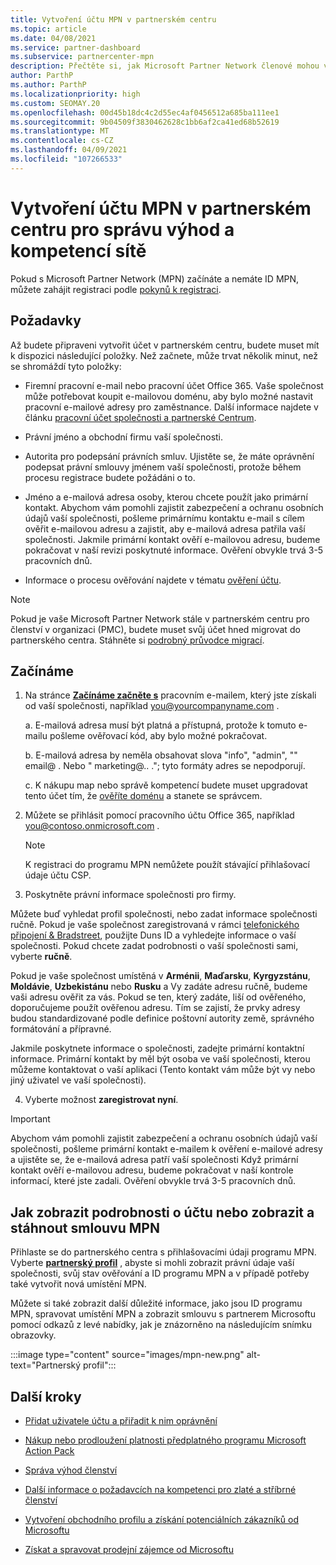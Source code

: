```yaml
---
title: Vytvoření účtu MPN v partnerském centru
ms.topic: article
ms.date: 04/08/2021
ms.service: partner-dashboard
ms.subservice: partnercenter-mpn
description: Přečtěte si, jak Microsoft Partner Network členové mohou vytvořit účet partnerského centra za účelem správy svých síťových výhod a kompetencí.
author: ParthP
ms.author: ParthP
ms.localizationpriority: high
ms.custom: SEOMAY.20
ms.openlocfilehash: 00d45b18dc4c2d55ec4af0456512a685ba111ee1
ms.sourcegitcommit: 9b04509f3830462628c1bb6af2ca41ed68b52619
ms.translationtype: MT
ms.contentlocale: cs-CZ
ms.lasthandoff: 04/09/2021
ms.locfileid: "107266533"
---
```

# <a name="create-an-mpn-account-in-partner-center-to-manage-network-benefits-and-competencies"></a>Vytvoření účtu MPN v partnerském centru pro správu výhod a kompetencí sítě


Pokud s Microsoft Partner Network (MPN) začínáte a nemáte ID MPN, můžete zahájit registraci podle [pokynů k registraci](https://partner.microsoft.com/dashboard/account/v3/enrollment/introduction/partnership).

## <a name="prerequisites"></a>Požadavky 

Až budete připraveni vytvořit účet v partnerském centru, budete muset mít k dispozici následující položky.  Než začnete, může trvat několik minut, než se shromáždí tyto položky:

- Firemní pracovní e-mail nebo pracovní účet Office 365. Vaše společnost může potřebovat koupit e-mailovou doménu, aby bylo možné nastavit pracovní e-mailové adresy pro zaměstnance. Další informace najdete v článku [pracovní účet společnosti a partnerské Centrum](azure-active-directory-tenants-and-partner-center.md). 
 
- Právní jméno a obchodní firmu vaší společnosti.

- Autorita pro podepsání právních smluv. Ujistěte se, že máte oprávnění podepsat právní smlouvy jménem vaší společnosti, protože během procesu registrace budete požádáni o to.

- Jméno a e-mailová adresa osoby, kterou chcete použít jako primární kontakt. Abychom vám pomohli zajistit zabezpečení a ochranu osobních údajů vaší společnosti, pošleme primárnímu kontaktu e-mail s cílem ověřit e-mailovou adresu a zajistit, aby e-mailová adresa patřila vaší společnosti. Jakmile primární kontakt ověří e-mailovou adresu, budeme pokračovat v naší revizi poskytnuté informace. Ověření obvykle trvá 3-5 pracovních dnů. 

- Informace o procesu ověřování najdete v tématu [ověření účtu](verification-responses.md).

>[!NOTE]
>Pokud je vaše Microsoft Partner Network stále v partnerském centru pro členství v organizaci (PMC), budete muset svůj účet hned migrovat do partnerského centra. Stáhněte si [podrobný průvodce migrací](https://assetsprod.microsoft.com/mpn/migrate-pmc-pc-mpa-guide.pptx).

## <a name="get-started"></a>Začínáme

1. Na stránce [**Začínáme začněte s**](https://partner.microsoft.com/dashboard/account/v3/enrollment/introduction/partnership) pracovním e-mailem, který jste získali od vaší společnosti, například you@yourcompanyname.com .

 
    a.  E-mailová adresa musí být platná a přístupná, protože k tomuto e-mailu pošleme ověřovací kód, aby bylo možné pokračovat.

    b.  E-mailová adresa by neměla obsahovat slova "info", "admin", "" email@ . Nebo " marketing@.. ."; tyto formáty adres se nepodporují.

    c.  K nákupu map nebo správě kompetencí budete muset upgradovat tento účet tím, že [ověříte doménu](become-global-admin.md) a stanete se správcem. 

2. Můžete se přihlásit pomocí pracovního účtu Office 365, například you@contoso.onmicrosoft.com .

   >[!NOTE]
   > K registraci do programu MPN nemůžete použít stávající přihlašovací údaje účtu CSP.

3. Poskytněte právní informace společnosti pro firmy.

Můžete buď vyhledat profil společnosti, nebo zadat informace společnosti ručně. Pokud je vaše společnost zaregistrovaná v rámci [telefonického připojení & Bradstreet](https://partner.microsoft.com/marketing/usisvshowcase/dunandbrad), použijte Duns ID a vyhledejte informace o vaší společnosti. Pokud chcete zadat podrobnosti o vaší společnosti sami, vyberte **ručně**.

Pokud je vaše společnost umístěná v **Arménii**, **Maďarsku**, **Kyrgyzstánu**, **Moldávie**, **Uzbekistánu** nebo **Rusku** a Vy zadáte adresu ručně, budeme vaši adresu ověřit za vás. Pokud se ten, který zadáte, liší od ověřeného, doporučujeme použít ověřenou adresu. Tím se zajistí, že prvky adresy budou standardizované podle definice poštovní autority země, správného formátování a přípravné.  

Jakmile poskytnete informace o společnosti, zadejte primární kontaktní informace. Primární kontakt by měl být osoba ve vaší společnosti, kterou můžeme kontaktovat o vaší aplikaci (Tento kontakt vám může být vy nebo jiný uživatel ve vaší společnosti).

4. Vyberte možnost **zaregistrovat nyní**.

>[!IMPORTANT]
>Abychom vám pomohli zajistit zabezpečení a ochranu osobních údajů vaší společnosti, pošleme primární kontakt e-mailem k ověření e-mailové adresy a ujistěte se, že e-mailová adresa patří vaší společnosti Když primární kontakt ověří e-mailovou adresu, budeme pokračovat v naší kontrole informací, které jste zadali. Ověření obvykle trvá 3-5 pracovních dnů. 

## <a name="how-to-view-account-details-or-view-and-download-the-mpn-agreement"></a>Jak zobrazit podrobnosti o účtu nebo zobrazit a stáhnout smlouvu MPN

Přihlaste se do partnerského centra s přihlašovacími údaji programu MPN. Vyberte [**partnerský profil**](https://partner.microsoft.com/pcv/accountsettings/connectedpartnerprofile) , abyste si mohli zobrazit právní údaje vaší společnosti, svůj stav ověřování a ID programu MPN a v případě potřeby také vytvořit nová umístění MPN. 

Můžete si také zobrazit další důležité informace, jako jsou ID programu MPN, spravovat umístění MPN a zobrazit smlouvu s partnerem Microsoftu pomocí odkazů z levé nabídky, jak je znázorněno na následujícím snímku obrazovky.

:::image type="content" source="images/mpn-new.png" alt-text="Partnerský profil":::


## <a name="next-steps"></a>Další kroky

-  [Přidat uživatele účtu a přiřadit k nim oprávnění](create-user-accounts-and-set-permissions.md)

-  [Nákup nebo prodloužení platnosti předplatného programu Microsoft Action Pack](mpn-get-action-pack.md)

-  [Správa výhod členství](manage-your-partner-network-benefits.md)

-  [Další informace o požadavcích na kompetenci pro zlaté a stříbrné členství](https://partner.microsoft.com/membership/competencies)

-  [Vytvoření obchodního profilu a získání potenciálních zákazníků od Microsoftu](create-a-marketing-profile.md)

-  [Získat a spravovat prodejní zájemce od Microsoftu](manage-leads.md)
